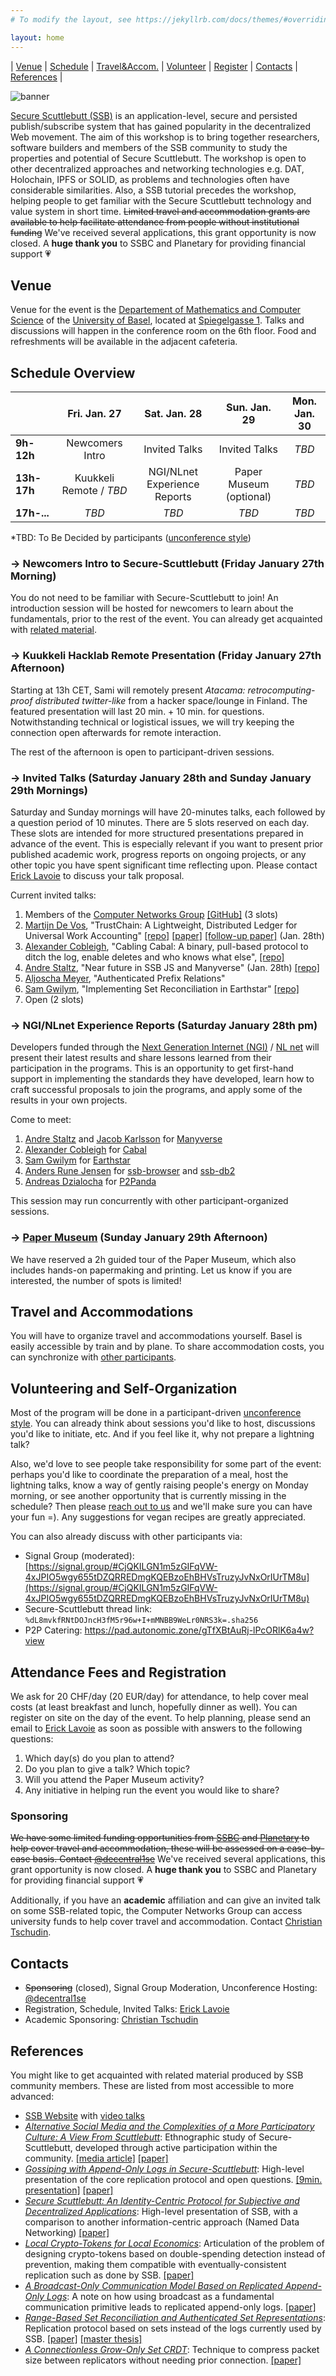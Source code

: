 ```yaml
---
# To modify the layout, see https://jekyllrb.com/docs/themes/#overriding-theme-defaults

layout: home
---
```


| [Venue](#venue) | [Schedule](#schedule-overview) | [Travel&Accom.](#travel-and-accommodations) | [Volunteer](#volunteering-and-self-organization) | [Register](#attendance-fees-and-registration) | [Contacts](#contacts) | [References](#references) |

![banner](/banner.png)

[Secure Scuttlebutt (SSB)](https://scuttlebutt.nz/) is an application-level, secure and persisted publish/subscribe system that has gained popularity in the decentralized Web movement. The aim of this workshop is to bring together researchers, software builders and members of the SSB community to study the properties and potential of Secure Scuttlebutt. The workshop is open to other decentralized approaches and networking technologies e.g. DAT, Holochain, IPFS or SOLID, as problems and technologies often have considerable similarities. Also, a SSB tutorial precedes the workshop, helping people to get familiar with the Secure Scuttlebutt technology and value system in short time. ~~Limited travel and accommodation grants are available to help facilitate attendance from people without institutional funding~~ We've received several applications, this grant opportunity is now closed. A **huge thank you** to SSBC and Planetary for providing financial support 💗

## Venue

Venue for the event is the [Departement of Mathematics and Computer Science](https://dmi.unibas.ch/en/) of the [University of Basel](https://www.unibas.ch/en.html), located at [Spiegelgasse 1](https://www.openstreetmap.org/node/5228942689). Talks and discussions will happen in the conference room on the 6th floor. Food and refreshments will be available in the adjacent cafeteria.

## Schedule Overview

|             |  Fri. Jan. 27           |  Sat. Jan. 28          |  Sun. Jan. 29                  |  Mon. Jan. 30          |
| ----------- | :---------------------: | :--------------------: | :----------------------------: | :--------------------: |
| **9h-12h**  | Newcomers Intro         | Invited Talks          | Invited Talks                  | *TBD*                  |
| **13h-17h** | Kuukkeli Remote / *TBD* | NGI/NLnet Experience Reports  | Paper Museum (optional)        | *TBD*                  |
| **17h-...** | *TBD*                   | *TBD*                  | *TBD*                          | *TBD*                  |

*TBD: To Be Decided by participants ([unconference style](https://en.wikipedia.org/wiki/Unconference))

### -> Newcomers Intro to Secure-Scuttlebutt (Friday January 27th Morning)

You do not need to be familiar with Secure-Scuttlebutt to join! An introduction session will be hosted for newcomers to learn about the fundamentals, prior to the rest of the event. You can already get acquainted with [related material](#references).

### -> Kuukkeli Hacklab Remote Presentation (Friday January 27th Afternoon)

Starting at 13h CET, Sami will remotely present *Atacama: retrocomputing-proof distributed twitter-like* from a hacker space/lounge in Finland. The featured presentation will last 20 min. + 10 min. for questions. Notwithstanding technical or logistical issues, we will try keeping the connection open afterwards for remote interaction. 

The rest of the afternoon is open to participant-driven sessions.

### -> Invited Talks (Saturday January 28th and Sunday January 29th Mornings)

Saturday and Sunday mornings will have 20-minutes talks, each followed by a question period of 10 minutes. There are 5 slots reserved on each day. These slots are intended for more structured presentations prepared in advance of the event. This is especially relevant if you want to present prior published academic work, progress reports on ongoing projects, or any other topic you have spent significant time reflecting upon. Please contact [Erick Lavoie](#contacts) to discuss your talk proposal.

Current invited talks:
  1. Members of the [Computer Networks Group](https://cn.dmi.unibas.ch/) [[GitHub]](https://github.com/cn-uofbasel) (3 slots)
  2. [Martijn De Vos](https://devos50.github.io/), "TrustChain: A Lightweight, Distributed Ledger for Universal Work Accounting" [[repo]]( https://github.com/Tribler/bami/tree/master/src/bami/trustchain) [[paper]](https://www.sciencedirect.com/science/article/abs/pii/S0167739X17318988) [[follow-up paper]](https://www.sciencedirect.com/science/article/pii/S1389128621001705) (Jan. 28th)
  4. [Alexander Cobleigh](https://cblgh.org/), "Cabling Cabal: A binary, pull-based protocol to ditch the log, enable deletes and who knows what else", [[repo]](https://github.com/cabal-club/cable/)
  5. [Andre Staltz](https://staltz.com), "Near future in SSB JS and Manyverse" (Jan. 28th) [[repo]](https://gitlab.com/staltz/manyverse)
  6. [Aljoscha Meyer](https://aljoscha-meyer.de/), "Authenticated Prefix Relations"
  7. [Sam Gwilym](https://gwil.garden/), "Implementing Set Reconciliation in Earthstar" [[repo]](https://github.com/earthstar-project)
  8. Open (2 slots)

### -> NGI/NLnet Experience Reports (Saturday January 28th pm)

Developers funded through the [Next Generation Internet (NGI)](https://www.ngi.eu/) / [NL net](https://nlnet.nl/) will present their latest results and share lessons learned from their participation in the programs. This is an opportunity to get first-hand support in implementing the standards they have developed, learn how to craft successful proposals to join the programs, and apply some of the results in your own projects. 

Come to meet:
1. [Andre Staltz](https://staltz.com) and [Jacob Karlsson](https://jacob-karlsson.com/) for [Manyverse](https://www.manyver.se/)
2. [Alexander Cobleigh](https://cblgh.org/) for [Cabal](https://github.com/cabal-club)
3. [Sam Gwilym](https://gwil.garden/) for [Earthstar](https://github.com/earthstar-project)
4. [Anders Rune Jensen](https://people.iola.dk/arj/) for [ssb-browser](https://github.com/arj03/ssb-browser-core) and [ssb-db2](https://github.com/ssbc/ssb-db2)
5. [Andreas Dzialocha](https://adz.garden/) for [P2Panda](https://p2panda.org/)

This session may run concurrently with other participant-organized sessions.

### -> [Paper Museum](https://www.baslerpapiermuehle.ch/museum/?lang=en) (Sunday January 29th Afternoon)

We have reserved a 2h guided tour of the Paper Museum, which also includes hands-on papermaking and printing. Let us know if you are interested, the number of spots is limited!

## Travel and Accommodations

You will have to organize travel and accommodations yourself. Basel is easily accessible by train and by plane. To share accommodation costs, you can synchronize with [other participants](#volunteering-and-self-organization). 

## Volunteering and Self-Organization

Most of the program will be done in a participant-driven [unconference style](https://en.wikipedia.org/wiki/Unconference). You can already think about sessions you'd like to host, discussions you'd like to initiate, etc. And if you feel like it, why not prepare a lightning talk?

Also, we'd love to see people take responsibility for some part of the event: perhaps you'd like to coordinate the preparation of a meal, host the lightning talks, know a way of gently raising people's energy on Monday morning, or see another opportunity that is currently missing in the schedule? Then please [reach out to us](#contacts) and we'll make sure you can have your fun =). Any suggestions for vegan recipes are greatly appreciated.

You can also already discuss with other participants via:

- Signal Group (moderated): [https://signal.group/#CjQKILGN1m5zGIFqVW-4xJPIO5wgy655tDZQRREDmgKQEBzoEhBHVsTruzyJvNxOrIUrTM8u](https://signal.group/#CjQKILGN1m5zGIFqVW-4xJPIO5wgy655tDZQRREDmgKQEBzoEhBHVsTruzyJvNxOrIUrTM8u)
- Secure-Scuttlebutt thread link: `%dL8mvkfRNtDOJncH3fM5r96w+I+mMNBB9WeLr0NRS3k=.sha256`
- P2P Catering: https://pad.autonomic.zone/gTfXBtAuRj-lPcORlK6a4w?view

## Attendance Fees and Registration

We ask for 20 CHF/day (20 EUR/day) for attendance, to help cover meal costs (at least breakfast and lunch, hopefully dinner as well). You can register on site on the day of the event. To help planning, please send an email to [Erick Lavoie](mailto:erick.lavoie@unibas.ch) as soon as possible with answers to the following questions:

1. Which day(s) do you plan to attend?
2. Do you plan to give a talk? Which topic?
3. Will you attend the Paper Museum activity?
4. Any initiative in helping run the event you would like to share?

### Sponsoring

~~We have some limited funding opportunities from [SSBC](https://opencollective.com/secure-scuttlebutt-consortium) and [Planetary](https://www.planetary.social/) to help cover travel and accommodation, these will be assessed on a case-by-case basis. Contact [@decentral1se](mailto:helo@autonomic.zone)~~ We've received several applications, this grant opportunity is now closed. A **huge thank you** to SSBC and Planetary for providing financial support 💗

Additionally, if you have an **academic** affiliation and can give an invited talk on some SSB-related topic, the Computer Networks Group can access university funds to help cover travel and accommodation. Contact [Christian Tschudin](mailto:christian.tschudin@unibas.ch).


## Contacts

- ~~Sponsoring~~ (closed), Signal Group Moderation, Unconference Hosting: [@decentral1se](mailto:helo@autonomic.zone)
- Registration, Schedule, Invited Talks: [Erick Lavoie](mailto:erick.lavoie@unibas.ch)
- Academic Sponsoring: [Christian Tschudin](mailto:christian.tschudin@unibas.ch)

## References

You might like to get acquainted with related material produced by SSB community members. These are listed from most accessible to more advanced:

  * [SSB Website](https://scuttlebutt.nz/) with [video talks](https://scuttlebutt.nz/docs/talks/)
  * [*Alternative Social Media and the Complexities of a More Participatory Culture: A View From Scuttlebutt*](https://journals.sagepub.com/doi/10.1177/20563051221122448): Ethnographic study of Secure-Scuttlebutt, developed through active participation within the community.   [[media article]](https://theconversation.com/its-hard-to-imagine-better-social-media-alternatives-but-scuttlebutt-shows-change-is-possible-190351)  [[paper]](https://journals.sagepub.com/doi/epub/10.1177/20563051221122448)
  * [*Gossiping with Append-Only Logs in Secure-Scuttlebutt*](https://dl.acm.org/doi/abs/10.1145/3428662.3428794): High-level presentation of the core replication protocol and open questions. [[9min. presentation]](https://www.youtube.com/watch?v=rvaM74AgCmM&t=1s) [[paper]](https://dl.acm.org/doi/abs/10.1145/3428662.3428794)
  * [*Secure Scuttlebutt: An Identity-Centric Protocol for Subjective and Decentralized Applications*](https://dl.acm.org/doi/abs/10.1145/3357150.3357396): High-level presentation of SSB, with a comparison to another information-centric approach (Named Data Networking) [[paper]](https://dl.acm.org/doi/abs/10.1145/3357150.3357396)
  * [*Local Crypto-Tokens for Local Economics*](https://dl.acm.org/doi/10.1145/3565383.3566113): Articulation of the problem of designing crypto-tokens based on double-spending detection instead of prevention, making them compatible with eventually-consistent replication such as done by SSB. [[paper]](https://dl.acm.org/doi/10.1145/3565383.3566113)
  * [*A Broadcast-Only Communication Model Based on Replicated Append-Only Logs*](https://dl.acm.org/doi/abs/10.1145/3336937.3336943): A note on how using broadcast as a fundamental communication primitive leads to replicated append-only logs. [[paper]](https://dl.acm.org/doi/abs/10.1145/3336937.3336943) 
  * [*Range-Based Set Reconciliation and Authenticated Set Representations*](https://github.com/AljoschaMeyer/master_thesis): Replication protocol based on sets instead of the logs currently used by SSB. [[paper]](https://arxiv.org/pdf/2212.13567.pdf) [[master thesis]](https://github.com/AljoschaMeyer/master_thesis)
  * [*A Connectionless Grow-Only Set CRDT*](https://dl.acm.org/doi/10.1145/3565383.3566110): Technique to compress packet size between replicators without needing prior connection. [[paper]](https://dl.acm.org/doi/10.1145/3565383.3566110) 
